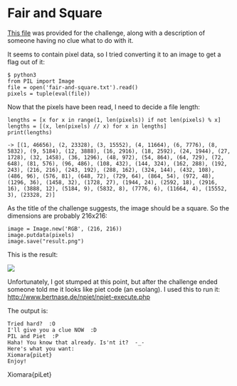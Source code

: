 # Fair and Square

[This file](https://github.com/Sporax/ctf-writeups/blob/master/2017/xiomara/fair-and-square/fair-and-square.txt) was provided for the challenge, along with a description of someone having no clue what to do with it. 

It seems to contain pixel data, so I tried converting it to an image to get a flag out of it:

    $ python3
    from PIL import Image
    file = open('fair-and-square.txt').read()
    pixels = tuple(eval(file))

Now that the pixels have been read, I need to decide a file length:

    lengths = [x for x in range(1, len(pixels)) if not len(pixels) % x]
    lengths = [(x, len(pixels) // x) for x in lengths]
    print(lengths)
    
    -> [(1, 46656), (2, 23328), (3, 15552), (4, 11664), (6, 7776), (8, 5832), (9, 5184), (12, 3888), (16, 2916), (18, 2592), (24, 1944), (27, 1728), (32, 1458), (36, 1296), (48, 972), (54, 864), (64, 729), (72, 648), (81, 576), (96, 486), (108, 432), (144, 324), (162, 288), (192, 243), (216, 216), (243, 192), (288, 162), (324, 144), (432, 108), (486, 96), (576, 81), (648, 72), (729, 64), (864, 54), (972, 48), (1296, 36), (1458, 32), (1728, 27), (1944, 24), (2592, 18), (2916, 16), (3888, 12), (5184, 9), (5832, 8), (7776, 6), (11664, 4), (15552, 3), (23328, 2)]

As the title of the challenge suggests, the image should be a square. So the dimensions are probably 216x216:

    image = Image.new('RGB', (216, 216))
    image.putdata(pixels)
    image.save("result.png")

This is the result:

![](https://github.com/Sporax/ctf-writeups/blob/master/2017/xiomara/fair-and-square/result.png)

Unfortunately, I got stumped at this point, but after the challenge ended someone told me it looks like piet code (an esolang). I used this to run it: http://www.bertnase.de/npiet/npiet-execute.php

The output is:

    Tried hard?  :O
    I'll give you a clue NOW  :D
    PIL and Piet  :P
    Haha! You know that already. Is'nt it?  -_-
    Here's what you want:
    Xiomara{piLet}
    Enjoy!

Xiomara{piLet}
